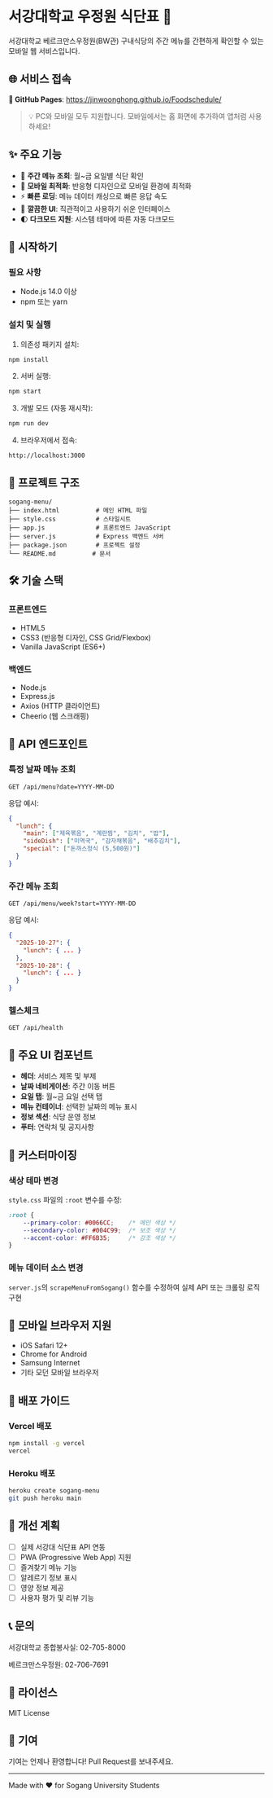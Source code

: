 # 서강대학교 우정원 식단표 📱

서강대학교 베르크만스우정원(BW관) 구내식당의 주간 메뉴를 간편하게 확인할 수 있는 모바일 웹 서비스입니다.

## 🌐 서비스 접속

**🔗 GitHub Pages**: https://jinwoonghong.github.io/Foodschedule/

> 💡 PC와 모바일 모두 지원합니다. 모바일에서는 홈 화면에 추가하여 앱처럼 사용하세요!

## ✨ 주요 기능

- 📅 **주간 메뉴 조회**: 월~금 요일별 식단 확인
- 📱 **모바일 최적화**: 반응형 디자인으로 모바일 환경에 최적화
- ⚡ **빠른 로딩**: 메뉴 데이터 캐싱으로 빠른 응답 속도
- 🎨 **깔끔한 UI**: 직관적이고 사용하기 쉬운 인터페이스
- 🌓 **다크모드 지원**: 시스템 테마에 따른 자동 다크모드

## 🚀 시작하기

### 필요 사항

- Node.js 14.0 이상
- npm 또는 yarn

### 설치 및 실행

1. 의존성 패키지 설치:
```bash
npm install
```

2. 서버 실행:
```bash
npm start
```

3. 개발 모드 (자동 재시작):
```bash
npm run dev
```

4. 브라우저에서 접속:
```
http://localhost:3000
```

## 📁 프로젝트 구조

```
sogang-menu/
├── index.html          # 메인 HTML 파일
├── style.css           # 스타일시트
├── app.js              # 프론트엔드 JavaScript
├── server.js           # Express 백엔드 서버
├── package.json        # 프로젝트 설정
└── README.md          # 문서
```

## 🛠️ 기술 스택

### 프론트엔드
- HTML5
- CSS3 (반응형 디자인, CSS Grid/Flexbox)
- Vanilla JavaScript (ES6+)

### 백엔드
- Node.js
- Express.js
- Axios (HTTP 클라이언트)
- Cheerio (웹 스크래핑)

## 📖 API 엔드포인트

### 특정 날짜 메뉴 조회
```
GET /api/menu?date=YYYY-MM-DD
```

응답 예시:
```json
{
  "lunch": {
    "main": ["제육볶음", "계란찜", "김치", "밥"],
    "sideDish": ["미역국", "감자채볶음", "배추김치"],
    "special": ["돈까스정식 (5,500원)"]
  }
}
```

### 주간 메뉴 조회
```
GET /api/menu/week?start=YYYY-MM-DD
```

응답 예시:
```json
{
  "2025-10-27": {
    "lunch": { ... }
  },
  "2025-10-28": {
    "lunch": { ... }
  }
}
```

### 헬스체크
```
GET /api/health
```

## 🎨 주요 UI 컴포넌트

- **헤더**: 서비스 제목 및 부제
- **날짜 네비게이션**: 주간 이동 버튼
- **요일 탭**: 월~금 요일 선택 탭
- **메뉴 컨테이너**: 선택한 날짜의 메뉴 표시
- **정보 섹션**: 식당 운영 정보
- **푸터**: 연락처 및 공지사항

## 🔧 커스터마이징

### 색상 테마 변경
`style.css` 파일의 `:root` 변수를 수정:

```css
:root {
    --primary-color: #0066CC;    /* 메인 색상 */
    --secondary-color: #004C99;  /* 보조 색상 */
    --accent-color: #FF6B35;     /* 강조 색상 */
}
```

### 메뉴 데이터 소스 변경
`server.js`의 `scrapeMenuFromSogang()` 함수를 수정하여 실제 API 또는 크롤링 로직 구현

## 📱 모바일 브라우저 지원

- iOS Safari 12+
- Chrome for Android
- Samsung Internet
- 기타 모던 모바일 브라우저

## 🚀 배포 가이드

### Vercel 배포
```bash
npm install -g vercel
vercel
```

### Heroku 배포
```bash
heroku create sogang-menu
git push heroku main
```

## 📝 개선 계획

- [ ] 실제 서강대 식단표 API 연동
- [ ] PWA (Progressive Web App) 지원
- [ ] 즐겨찾기 메뉴 기능
- [ ] 알레르기 정보 표시
- [ ] 영양 정보 제공
- [ ] 사용자 평가 및 리뷰 기능

## 📞 문의

서강대학교 종합봉사실: 02-705-8000

베르크만스우정원: 02-706-7691

## 📄 라이선스

MIT License

## 🙏 기여

기여는 언제나 환영합니다! Pull Request를 보내주세요.

---

Made with ❤️ for Sogang University Students
